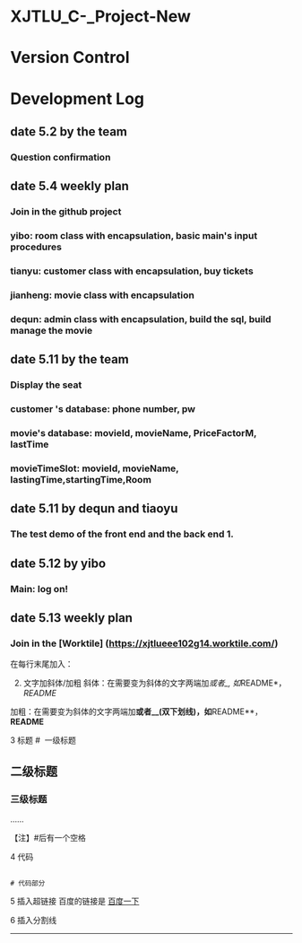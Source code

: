 #  **XJTLU_C-_Project-New**
# Version Control

# Development Log
## date 5.2 by the team
### Question confirmation

## date 5.4 weekly plan
### Join in the github project
### yibo: room class with encapsulation, basic main's input procedures
### tianyu: customer class with encapsulation, buy tickets
### jianheng: movie class with encapsulation
### dequn: admin class with encapsulation, build the sql, build manage the movie

## date 5.11 by the team

### Display the seat
### customer 's database: phone number, pw
### movie's database: movieId, movieName, PriceFactorM, lastTime
### movieTimeSlot: movieId, movieName, lastingTime,startingTime,Room

## date 5.11 by dequn and tiaoyu
### The test demo of the front end and the back end 1.

## date 5.12 by yibo
### Main: log on!


## date 5.13 weekly plan
### Join in the [Worktile] (https://xjtlueee102g14.worktile.com/)






在每行末尾加入：<br />

2. 文字加斜体/加粗
斜体：在需要变为斜体的文字两端加*或者_, 如*README*，_README_

加粗：在需要变为斜体的文字两端加**或者__(双下划线)，如**README**，__README__

3 标题
#  一级标题

## 二级标题

### 三级标题

……

【注】#后有一个空格

4 代码
```

# 代码部分

```

5 插入超链接
百度的链接是 [百度一下](https://www.baidu.com/)

6 插入分割线
****
